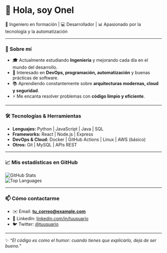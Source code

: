 # 👋 Hola, soy Onel

🚀 Ingeniero en formación | 💻 Desarrollador | 📊 Apasionado por la tecnología y la automatización

---

### 🌟 Sobre mí
- 🎓 Actualmente estudiando **Ingeniería** y mejorando cada día en el mundo del desarrollo.
- 🔭 Interesado en **DevOps, programación, automatización** y buenas prácticas de software.
- 📚 Aprendiendo constantemente sobre **arquitecturas modernas, cloud y seguridad**.
- ⚡ Me encanta resolver problemas con **código limpio y eficiente**.

---

### 🛠️ Tecnologías & Herramientas
- **Lenguajes:** Python | JavaScript | Java | SQL  
- **Frameworks:** React | Node.js | Express  
- **DevOps & Cloud:** Docker | GitHub Actions | Linux | AWS (básico)  
- **Otros:** Git | MySQL | APIs REST  

---

### 📈 Mis estadísticas en GitHub
![GitHub Stats](https://github-readme-stats.vercel.app/api?username=crisom935&show_icons=true&theme=tokyonight)  
![Top Languages](https://github-readme-stats.vercel.app/api/top-langs/?username=crisom935&layout=compact&theme=tokyonight)

---

### 📫 Cómo contactarme
- ✉️ Email: **tu_correo@example.com**  
- 💼 LinkedIn: [linkedin.com/in/tuusuario](https://linkedin.com/in/tuusuario)  
- 🐦 Twitter: [@tuusuario](https://twitter.com/tuusuario)

---

✨ _“El código es como el humor: cuando tienes que explicarlo, deja de ser bueno.”_  
